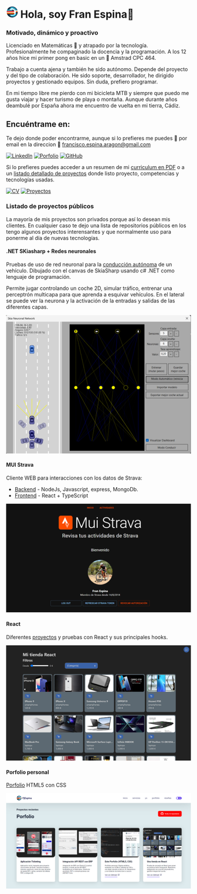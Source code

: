 # ![Mi Logo](./images/logo.png) Hola, soy Fran Espina👋

### Motivado, dinámico y proactivo
Licenciado en Matemáticas 🔢 y atrapado por la tecnología. Profesionalmente he compaginado la docencia y la programación. A los 12 años hice mi primer pong en basic en un 💾 Amstrad CPC 464.

Trabajo a cuenta ajena y también he sido autónomo. Depende del proyecto y del tipo de colaboración. He sido soporte, desarrollador, he dirigido proyectos y gestionado equipos. Sin duda, prefiero programar.

En mi tiempo libre me pierdo con mi bicicleta MTB y siempre que puedo me gusta viajar y hacer turismo de playa o montaña. Aunque durante años deambulé por España ahora me encuentro de vuelta en mi tierra, Cádiz.

<!-- ![GitHub Followers](https://img.shields.io/github/followers/FranEspina?style=social)
![GitHub Followers](https://img.shields.io/github/stars/FranEspina?style=social) -->

## Encuéntrame en:
Te dejo donde poder encontrarme, aunque si lo prefieres me puedes 💬 por email en la direccion 📧 francisco.espina.aragon@gmail.com 

[![LinkedIn](https://img.shields.io/badge/LinkedIn-Fran_Espina-0077B5?style=for-the-badge&logo=linkedin&logoColor=white&labelColor=101010)](https://www.linkedin.com/in/fjespina)
[![Porfolio](https://img.shields.io/badge/Web-FJESPINA.NETLIFY.APP-14a1f0?style=for-the-badge&logo=dev.to&logoColor=white&labelColor=101010)](https://fjespina.netlify.app)
[![GitHub](https://img.shields.io/badge/GITHUB-franespina-5DC1B9?style=for-the-badge&logo=dev.to&logoColor=white&labelColor=101010)](https://github.com/franespina)

Si lo prefieres puedes acceder a un resumen de mi [curriculum en PDF](https://www.canva.com/design/DAFwTGjpQes/quZoDoXJPSQr9o29TGHhIQ/view?utm_content=DAFwTGjpQes&utm_campaign=designshare&utm_medium=link&utm_source=publishsharelink) o a un [listado detallado de proyectos](https://fjespina.netlify.app/assets/Proyectos%20Freelance%20Fran%20Espina.pdf) donde listo proyecto, competencias y tecnologías usadas.

[![CV](https://img.shields.io/badge/CV-Fran%20Espina-FF9333?style=for-the-badge&logo=dev.to&logoColor=white&labelColor=101010)](https://fjespina.netlify.app/assets/Proyectos%20Freelance%20Fran%20Espina.pdf)
[![Proyectos](https://img.shields.io/badge/Skills-Proyectos-FF5733?style=for-the-badge&logo=dev.to&logoColor=white&labelColor=101010)](https://fjespina.netlify.app/assets/Proyectos%20Freelance%20Fran%20Espina.pdf)

### Listado de proyectos públicos
La mayoría de mis proyectos son privados porque así lo desean mis clientes. En cualquier caso te dejo una lista de repositorios públicos en los tengo algunos proyectos interensantes y que normalmente uso para ponerme al día de nuevas tecnologías.

#### .NET SKiasharp + Redes neuronales
Pruebas de uso de red neuronal para la [conducción autónoma](https://github.com/FranEspina/SkiaCarForms) de un vehículo. Dibujado con el canvas de SkiaSharp usando c# .NET como lenguaje de programación. 

Permite jugar controlando un coche 2D, simular tráfico, entrenar una perceptrón multicapa para que aprenda a esquivar vehículos. En el lateral se puede ver la neurona y la activación de la entradas y salidas de las diferentes capas.

![Conducción por IA](./images/pr-driving.png)

#### MUI Strava
Cliente WEB para interacciones con los datos de Strava:
- [Backend](https://github.com/FranEspina/api-strava) - NodeJs, Javascript, express, MongoDb.
- [Frontend](https://github.com/FranEspina/strava-client) - React + TypeScript

[![MUI Strava](./images/pr-strava.png)](https://fjespina-strava-client.onrender.com/)

#### React
Diferentes [proyectos](https://github.com/FranEspina/react-projects)  y pruebas con React y sus principales hooks.

[![Porfolio personal](./images/pr-react.png)](https://fjespina-sample-store.netlify.app/)

#### Porfolio personal
[Porfolio](https://github.com/FranEspina/static-portfolio) HTML5 con CSS


[![Porfolio personal](./images/pr-portfolio.png)](https://fjespina.netlify.app/)
